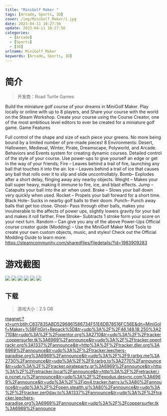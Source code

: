 ```yaml
---
title: "MiniGolf Maker "
tags: [Arcade, Sports, 3D]
cover: /img/MiniGolf_Maker/1.jpg
date: 2023-04-11 10:27:56
update: 2023-04-11 10:27:56
categories: 
  - [Arcade]
  - [Sports]
  - [3D]
urlname: MiniGolf_Maker
keywords: [Arcade, Sports, 3D]
---
```

# 简介

> 开发商：Road Turtle Games

Build the miniature golf course of your dreams in MiniGolf Maker. Play locally or online with up to 8 players, and Share your course with the world on the Steam Workshop.
Create your course using the Course Creator, one of the most ambitious level editors to ever be created for a miniature golf game.
Game Features

Full control of the shape and size of each piece your greens. No more being bound by a limited number of pre-made pieces!
8 Environments: Desert, Halloween, Medieval, Winter, Pirate, Dreamscape, Polyworld, and Arcade.
Behaviors and Events system for creating dynamic courses.
Detailed control of the style of your course.
Use power-ups to give yourself an edge or get in the way of your friends;
Fire – Leaves behind a trail of fire, launching any ball that touches it into the air.
Ice – Leaves behind a trail of ice that causes any ball that rolls over it to slip and slide uncontrollably.
Bomb– Explodes after a short delay, flinging away any nearby objects.
Weight – Makes your ball super heavy, making it immune to fire, ice, and blast effects.
Jump – Catapults your ball into the air when used.
Brake – Slows your ball down very quickly when used.
Rocket – Propels your ball forward for a short time.
Black Hole– Sucks in nearby golf balls to their doom.
Punch– Punch away balls that get too close.
Ghost– Pass through other balls, makes you invulnerable to the affects of power ups, slightly lowers gravity for your ball and makes it roll farther.
Free Stroke– Subtracts 1 stroke form your score on your next turn.
Random – Can give you any of the above Power-Ups
Official course creator guide (Modding) – Use the MiniGolf Maker Mod Tools to create your own custom objects, music, and styles! Check out the Official Modding Guide to learn more: https://steamcommunity.com/sharedfiles/filedetails/?id=1983909283

# 游戏截图

![](/img/MiniGolf_Maker/2.jpg)
![](/img/MiniGolf_Maker/3.jpg)
![](/img/MiniGolf_Maker/4.jpg)
![](/img/MiniGolf_Maker/5.jpg)
![](/img/MiniGolf_Maker/6.jpg)
![](/img/MiniGolf_Maker/7.jpg)


## 下载

> 游戏大小：2.5 GB

[magnet:?xt=urn:btih:C637835ABD5296861586734F51E6DB78516FC56E&amp;dn=MiniGolf+Maker+%5BFitGirl+Repack%5D&amp;tr=udp%3A%2F%2F46.148.18.250%3A2710&amp;tr=udp%3A%2F%2Fopentor.org%3A2710&amp;tr=udp%3A%2F%2Ftracker.coppersurfer.tk%3A6969%2Fannounce&amp;tr=udp%3A%2F%2Ftracker.opentrackr.org%3A1337%2Fannounce&amp;tr=http%3A%2F%2Ftracker.dler.org%3A6969%2Fannounce&amp;tr=udp%3A%2F%2Ftracker.leechers-paradise.org%3A6969%2Fannounce&amp;tr=udp%3A%2F%2F9.rarbg.me%3A2730%2Fannounce&amp;tr=udp%3A%2F%2F9.rarbg.to%3A2770%2Fannounce&amp;tr=udp%3A%2F%2Ftracker.pirateparty.gr%3A6969%2Fannounce&amp;tr=http%3A%2F%2Fretracker.local%2Fannounce&amp;tr=http%3A%2F%2Fretracker.ip.ncnet.ru%2Fannounce&amp;tr=udp%3A%2F%2Fexodus.desync.com%3A6969%2Fannounce&amp;tr=udp%3A%2F%2Fipv4.tracker.harry.lu%3A80%2Fannounce&amp;tr=udp%3A%2F%2Fopen.stealth.si%3A80%2Fannounce&amp;tr=udp%3A%2F%2Ftracker.zer0day.to%3A1337%2Fannounce&amp;tr=udp%3A%2F%2Ftracker.leechers-paradise.org%3A6969%2Fannounce&amp;tr=udp%3A%2F%2Fcoppersurfer.tk%3A6969%2Fannounce](magnet:?xt=urn:btih:C637835ABD5296861586734F51E6DB78516FC56E&amp;dn=MiniGolf+Maker+%5BFitGirl+Repack%5D&amp;tr=udp%3A%2F%2F46.148.18.250%3A2710&amp;tr=udp%3A%2F%2Fopentor.org%3A2710&amp;tr=udp%3A%2F%2Ftracker.coppersurfer.tk%3A6969%2Fannounce&amp;tr=udp%3A%2F%2Ftracker.opentrackr.org%3A1337%2Fannounce&amp;tr=http%3A%2F%2Ftracker.dler.org%3A6969%2Fannounce&amp;tr=udp%3A%2F%2Ftracker.leechers-paradise.org%3A6969%2Fannounce&amp;tr=udp%3A%2F%2F9.rarbg.me%3A2730%2Fannounce&amp;tr=udp%3A%2F%2F9.rarbg.to%3A2770%2Fannounce&amp;tr=udp%3A%2F%2Ftracker.pirateparty.gr%3A6969%2Fannounce&amp;tr=http%3A%2F%2Fretracker.local%2Fannounce&amp;tr=http%3A%2F%2Fretracker.ip.ncnet.ru%2Fannounce&amp;tr=udp%3A%2F%2Fexodus.desync.com%3A6969%2Fannounce&amp;tr=udp%3A%2F%2Fipv4.tracker.harry.lu%3A80%2Fannounce&amp;tr=udp%3A%2F%2Fopen.stealth.si%3A80%2Fannounce&amp;tr=udp%3A%2F%2Ftracker.zer0day.to%3A1337%2Fannounce&amp;tr=udp%3A%2F%2Ftracker.leechers-paradise.org%3A6969%2Fannounce&amp;tr=udp%3A%2F%2Fcoppersurfer.tk%3A6969%2Fannounce)